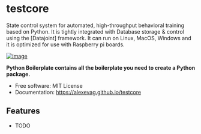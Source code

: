 # testcore
State control system for automated, high-throughput behavioral training based on Python. 
It is tightly integrated with Database storage & control using the [Datajoint] framework. 
It can run on Linux, MacOS, Windows and it is optimized for use with Raspberry pi boards. 


[![image](https://img.shields.io/pypi/v/testcore.svg)](https://pypi.python.org/pypi/testcore)


**Python Boilerplate contains all the boilerplate you need to create a Python package.**


-   Free software: MIT License
-   Documentation: https://alexevag.github.io/testcore
    

## Features

-   TODO
